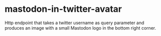 # mastodon-in-twitter-avatar

Http endpoint that takes a twitter username as query parameter and produces an image with a small Mastodon logo in the bottom right corner.
